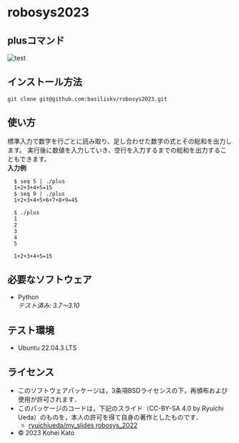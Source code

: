 # robosys2023
## plusコマンド
![test](https://github.com/basiliskv/robosys2023/actions/workflows/test.yml/badge.svg)
## インストール方法
```
git clone git@github.com:basiliskv/robosys2023.git
```
## 使い方
標準入力で数字を行ごとに読み取り、足し合わせた数字の式とその総和を出力します。
実行後に数値を入力していき、空行を入力するまでの総和を出力することもできます。  
**入力例**  

```
  $ seq 5 | ./plus
  1+2+3+4+5=15
  $ seq 9 | ./plus 
  1+2+3+4+5+6+7+8+9=45
```

```
  $ ./plus
  1
  2
  3
  4
  5

  1+2+3+4+5=15
```
## 必要なソフトウェア
* Python     
  *テスト済み: 3.7～3.10*

## テスト環境
* Ubuntu 22.04.3 LTS

## ライセンス
  * このソフトウェアパッケージは，3条項BSDライセンスの下，再頒布および使用が許可されます．
  * このパッケージのコードは，下記のスライド（CC-BY-SA 4.0 by Ryuichi Ueda）のものを，本人の許可を得て自身の著作としたものです．
      * [ryuichiueda/my_slides robosys_2022](https://github.com/ryuichiueda/my_slides/tree/master/robosys_2022)
  * © 2023 Kohei Kato
